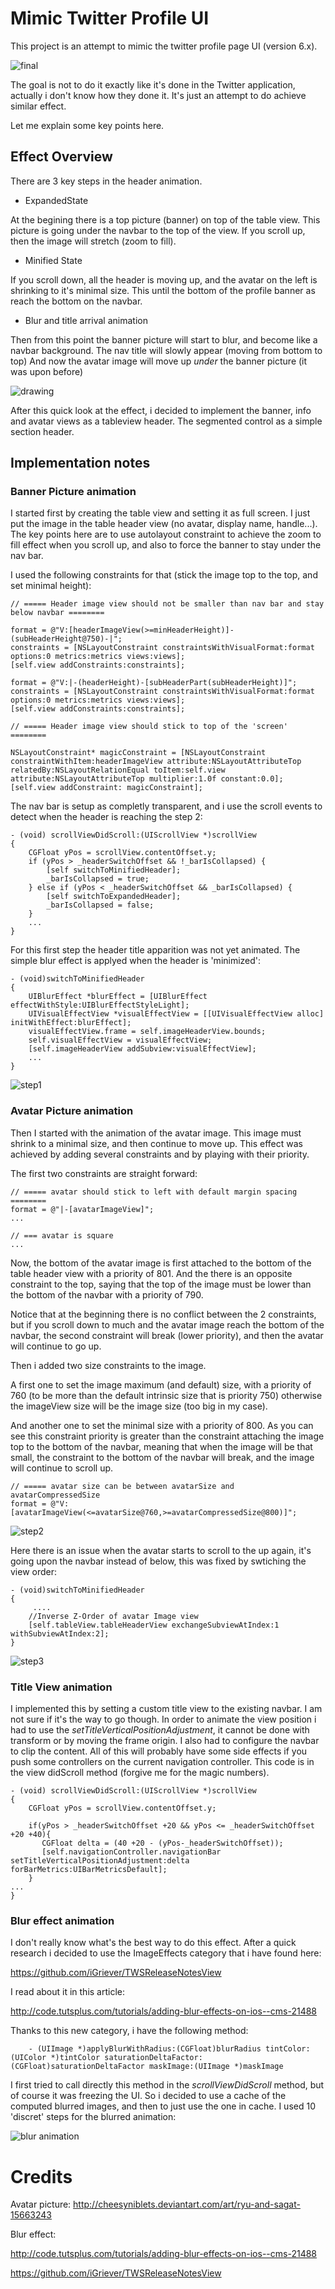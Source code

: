 # Mimic Twitter Profile UI

This project is an attempt to mimic the twitter profile page UI (version 6.x).

![final](doc/capture.gif "Preview")

The goal is not to do it exactly like it's done in the Twitter application, actually i don't know how they done it.
It's just an attempt to do achieve similar effect.

Let me explain some key points here.

## Effect Overview

There are 3 key steps in the header animation.

* ExpandedState

At the begining there is a top picture (banner) on top of the table view. This picture is going under the navbar to the top of the view.
If you scroll up, then the image will stretch (zoom to fill).

* Minified State

If you scroll down, all the header is moving up, and the avatar on the left is shrinking to it's minimal size. This until the bottom of the profile banner as reach the bottom on the navbar.

* Blur and title arrival animation

Then from this point the banner picture will start to blur, and become like a navbar background.
The nav title will slowly appear (moving from bottom to top)
And now the avatar image will move up *under* the banner picture (it was upon before)

![drawing](doc/effect.jpg "effect")

After this quick look at the effect, i decided to implement the banner, info and avatar views as a tableview header. The segmented control as a simple section header.


## Implementation notes

### Banner Picture animation

I started first by creating the table view and setting it as full screen. I just put the image in the table header view (no avatar, display name, handle...).
The key points here are to use autolayout constraint to achieve the zoom to fill effect when you scroll up, and also to force the banner to stay under the nav bar.

I used the following constraints for that (stick the image top to the top, and set minimal height):

    // ===== Header image view should not be smaller than nav bar and stay below navbar ========
    
    format = @"V:[headerImageView(>=minHeaderHeight)]-(subHeaderHeight@750)-|";
    constraints = [NSLayoutConstraint constraintsWithVisualFormat:format options:0 metrics:metrics views:views];
    [self.view addConstraints:constraints];
    
    format = @"V:|-(headerHeight)-[subHeaderPart(subHeaderHeight)]";
    constraints = [NSLayoutConstraint constraintsWithVisualFormat:format options:0 metrics:metrics views:views];
    [self.view addConstraints:constraints];

    // ===== Header image view should stick to top of the 'screen'  ========

    NSLayoutConstraint* magicConstraint = [NSLayoutConstraint constraintWithItem:headerImageView attribute:NSLayoutAttributeTop relatedBy:NSLayoutRelationEqual toItem:self.view attribute:NSLayoutAttributeTop multiplier:1.0f constant:0.0];
    [self.view addConstraint: magicConstraint];


The nav bar is setup as completly transparent, and i use the scroll events to detect when the header is reaching the step 2:


    - (void) scrollViewDidScroll:(UIScrollView *)scrollView
    {
        CGFloat yPos = scrollView.contentOffset.y;
        if (yPos > _headerSwitchOffset && !_barIsCollapsed) {
            [self switchToMinifiedHeader];
            _barIsCollapsed = true;
        } else if (yPos < _headerSwitchOffset && _barIsCollapsed) {
            [self switchToExpandedHeader];
            _barIsCollapsed = false;
        }
        ...
    }

For this first step the header title apparition was not yet animated.
The simple blur effect is applyed when the header is 'minimized':

    - (void)switchToMinifiedHeader
    {
        UIBlurEffect *blurEffect = [UIBlurEffect effectWithStyle:UIBlurEffectStyleLight];
        UIVisualEffectView *visualEffectView = [[UIVisualEffectView alloc] initWithEffect:blurEffect];
        visualEffectView.frame = self.imageHeaderView.bounds;
        self.visualEffectView = visualEffectView;
        [self.imageHeaderView addSubview:visualEffectView];
        ...
    }


![step1](doc/step1s.gif "step1")



### Avatar Picture animation

Then I started with the animation of the avatar image. This image must shrink to a minimal size, and then continue to move up.
This effect was achieved by adding several constraints and by playing with their priority.

The first two constraints are straight forward:

    // ===== avatar should stick to left with default margin spacing  ========
    format = @"|-[avatarImageView]";
    ...
    
    // === avatar is square
    ...


Now, the bottom of the avatar image is first attached to the bottom of the table header view with a priority of 801.
And the there is an opposite constraint to the top, saying that the top of the image must be lower than the bottom of the navbar with a priority of 790.

Notice that at the beginning there is no conflict between the 2 constraints, but if you scroll down to much and the avatar image reach the bottom of the navbar, the second constraint will break (lower priority), and then the avatar will continue to go up.

Then i added two size constraints to the image.

A first one to set the image maximum (and default) size, with a priority of 760 (to be more than the default intrinsic size that is priority 750) otherwise the imageView size will be the image size (too big in my case).

And another one to set the minimal size with a priority of 800. As you can see this constraint priority is greater than the constraint attaching the image top to the bottom of the navbar, meaning that when the image will be that small, the constraint to the bottom of the navbar will break, and the image will continue to scroll up.

    // ===== avatar size can be between avatarSize and avatarCompressedSize
    format = @"V:[avatarImageView(<=avatarSize@760,>=avatarCompressedSize@800)]";


![step2](doc/step2s.gif "step2")


Here there is an issue when the avatar starts to scroll to the up again, it's going upon the navbar instead of below, this was fixed by swtiching the view order:

    - (void)switchToMinifiedHeader
    {
         ....
        //Inverse Z-Order of avatar Image view
        [self.tableView.tableHeaderView exchangeSubviewAtIndex:1 withSubviewAtIndex:2];
    }


![step3](doc/step3.gif "step3")


### Title View animation


I implemented this by setting a custom title view to the existing navbar. I am not sure if it's the way to go though.
In order to animate the view position i had to use the _setTitleVerticalPositionAdjustment_, it cannot be done with transform or by moving the frame origin. I also had to configure the navbar to clip the content. All of this will probably have some side effects if you push some controllers on the current navigation controller.
This code is in the view didScroll method (forgive me for the magic numbers).


    - (void) scrollViewDidScroll:(UIScrollView *)scrollView
    {
        CGFloat yPos = scrollView.contentOffset.y;
    
  	 	if(yPos > _headerSwitchOffset +20 && yPos <= _headerSwitchOffset +20 +40){
 	       CGFloat delta = (40 +20 - (yPos-_headerSwitchOffset));
 	       [self.navigationController.navigationBar setTitleVerticalPositionAdjustment:delta forBarMetrics:UIBarMetricsDefault];      
    	}
    ...
    }


### Blur effect animation

I don't really know what's the best way to do this effect. After a quick research i decided to use the ImageEffects category that i have found here:

https://github.com/iGriever/TWSReleaseNotesView

I read about it in this article:

http://code.tutsplus.com/tutorials/adding-blur-effects-on-ios--cms-21488

Thanks to this new category, i have the following method:

    	- (UIImage *)applyBlurWithRadius:(CGFloat)blurRadius tintColor:(UIColor *)tintColor saturationDeltaFactor:(CGFloat)saturationDeltaFactor maskImage:(UIImage *)maskImage

 I first tried to call directly this method in the _scrollViewDidScroll_ method, but of course it was freezing the UI.
 So i decided to use a cache of the computed blurred images, and then to just use the one in cache.
 I used 10 'discret' steps for the blurred animation:


![blur animation](doc/blur-anim.gif "blur animation")

# Credits

Avatar picture:
http://cheesyniblets.deviantart.com/art/ryu-and-sagat-15663243

Blur effect:

http://code.tutsplus.com/tutorials/adding-blur-effects-on-ios--cms-21488

https://github.com/iGriever/TWSReleaseNotesView


